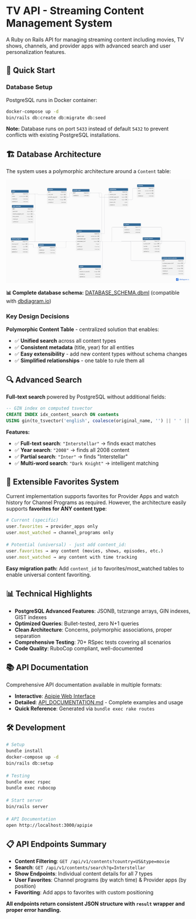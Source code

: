 # TV API - Streaming Content Management System

A Ruby on Rails API for managing streaming content including movies, TV shows, channels, and provider apps with advanced search and user personalization features.

## 🚀 Quick Start

### Database Setup
PostgreSQL runs in Docker container:

```bash
docker-compose up -d
bin/rails db:create db:migrate db:seed
```

**Note:** Database runs on port `5433` instead of default `5432` to prevent conflicts with existing PostgreSQL installations.

## 🏗️ Database Architecture

The system uses a polymorphic architecture around a `Content` table:

![Database Schema](docs/database_schema.png)

**📊 Complete database schema:** [DATABASE_SCHEMA.dbml](./docs/DATABASE_SCHEMA.dbml) (compatible with [dbdiagram.io](https://dbdiagram.io/d))

### Key Design Decisions

**Polymorphic Content Table** - centralized solution that enables:
- ✅ **Unified search** across all content types
- ✅ **Consistent metadata** (title, year) for all entities
- ✅ **Easy extensibility** - add new content types without schema changes
- ✅ **Simplified relationships** - one table to rule them all

## 🔍 Advanced Search

**Full-text search** powered by PostgreSQL without additional fields:

```sql
-- GIN index on computed tsvector
CREATE INDEX idx_content_search ON contents 
USING gin(to_tsvector('english', coalesce(original_name, '') || ' ' || coalesce(year::text, '')));
```

**Features:**
- ✅ **Full-text search**: `"Interstellar"` → finds exact matches
- ✅ **Year search**: `"2008"` → finds all 2008 content  
- ✅ **Partial search**: `"Inter"` → finds "Interstellar"
- ✅ **Multi-word search**: `"Dark Knight"` → intelligent matching

## 🎯 Extensible Favorites System

Current implementation supports favorites for Provider Apps and watch history for Channel Programs as required.
However, the architecture easily supports **favorites for ANY content type**:

```ruby
# Current (specific)
user.favorites → provider_apps only
user.most_watched → channel_programs only

# Potential (universal) - just add content_id:
user.favorites → any content (movies, shows, episodes, etc.)
user.most_watched → any content with time tracking
```

**Easy migration path:** Add `content_id` to favorites/most_watched tables to enable universal content favoriting.

## 📊 Technical Highlights

- **PostgreSQL Advanced Features**: JSONB, tstzrange arrays, GIN indexes, GIST indexes
- **Optimized Queries**: Bullet-tested, zero N+1 queries
- **Clean Architecture**: Concerns, polymorphic associations, proper separation
- **Comprehensive Testing**: 70+ RSpec tests covering all scenarios
- **Code Quality**: RuboCop compliant, well-documented

## 📚 API Documentation

Comprehensive API documentation available in multiple formats:

- **Interactive**: [Apipie Web Interface](http://localhost:3000/apipie)
- **Detailed**: [API_DOCUMENTATION.md](./docs/API_DOCUMENTATION.md) - Complete examples and usage
- **Quick Reference**: Generated via `bundle exec rake routes`

## 🛠️ Development

```bash
# Setup
bundle install
docker-compose up -d
bin/rails db:setup

# Testing  
bundle exec rspec
bundle exec rubocop

# Start server
bin/rails server

# API Documentation
open http://localhost:3000/apipie
```

## 📋 API Endpoints Summary

- **Content Filtering**: `GET /api/v1/contents?country=US&type=movie`
- **Search**: `GET /api/v1/contents/search?q=Interstellar`
- **Show Endpoints**: Individual content details for all 7 types
- **User Favorites**: Channel programs (by watch time) & Provider apps (by position)
- **Favoriting**: Add apps to favorites with custom positioning

**All endpoints return consistent JSON structure with `result` wrapper and proper error handling.**
